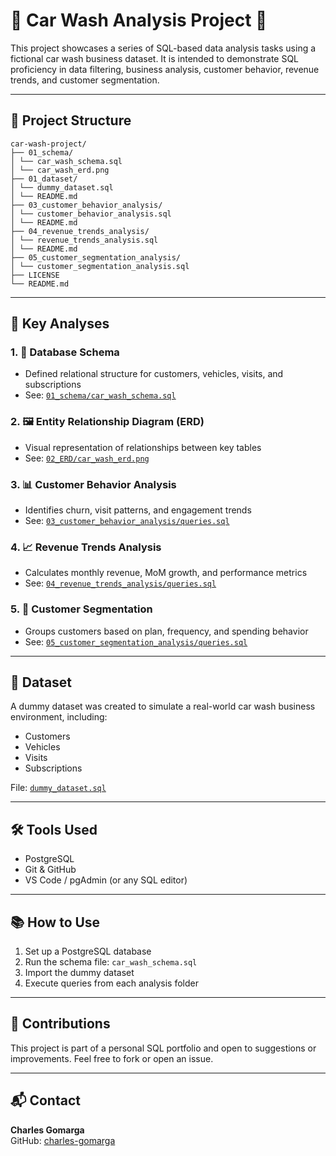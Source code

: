 # 🚗 Car Wash Analysis Project 🚗

This project showcases a series of SQL-based data analysis tasks using a fictional car wash business dataset.
It is intended to demonstrate SQL proficiency in data filtering, business analysis, customer behavior, revenue trends, and customer segmentation.

---

## 📁 Project Structure
```
car-wash-project/
├── 01_schema/
│ └── car_wash_schema.sql
│ └── car_wash_erd.png
├── 01_dataset/
│ └── dummy_dataset.sql
│ └── README.md
├── 03_customer_behavior_analysis/
│ └── customer_behavior_analysis.sql
│ └── README.md
├── 04_revenue_trends_analysis/
│ └── revenue_trends_analysis.sql
│ └── README.md
├── 05_customer_segmentation_analysis/
│ └── customer_segmentation_analysis.sql
├── LICENSE
└── README.md
```
---

## 📌 Key Analyses

### 1. 🧱 Database Schema
- Defined relational structure for customers, vehicles, visits, and subscriptions
- See: [`01_schema/car_wash_schema.sql`](./01_schema/car_wash_schema.sql)

### 2. 🖼 Entity Relationship Diagram (ERD)
- Visual representation of relationships between key tables
- See: [`02_ERD/car_wash_erd.png`](./02_ERD/car_wash_erd.png)

### 3. 📊 Customer Behavior Analysis
- Identifies churn, visit patterns, and engagement trends
- See: [`03_customer_behavior_analysis/queries.sql`](./03_customer_behavior_analysis/queries.sql)

### 4. 📈 Revenue Trends Analysis
- Calculates monthly revenue, MoM growth, and performance metrics
- See: [`04_revenue_trends_analysis/queries.sql`](./04_revenue_trends_analysis/queries.sql)

### 5. 🧠 Customer Segmentation
- Groups customers based on plan, frequency, and spending behavior
- See: [`05_customer_segmentation_analysis/queries.sql`](./05_customer_segmentation_analysis/queries.sql)

---

## 📂 Dataset

A dummy dataset was created to simulate a real-world car wash business environment, including:
- Customers
- Vehicles
- Visits
- Subscriptions

File: [`dummy_dataset.sql`](./dummy_dataset.sql)

---

## 🛠️ Tools Used
- PostgreSQL
- Git & GitHub
- VS Code / pgAdmin (or any SQL editor)

---

## 📚 How to Use
1. Set up a PostgreSQL database
2. Run the schema file: `car_wash_schema.sql`
3. Import the dummy dataset
4. Execute queries from each analysis folder

---

## 🤝 Contributions
This project is part of a personal SQL portfolio and open to suggestions or improvements. Feel free to fork or open an issue.

---

## 📬 Contact
**Charles Gomarga**  
GitHub: [charles-gomarga](https://github.com/charles-gomarga)

